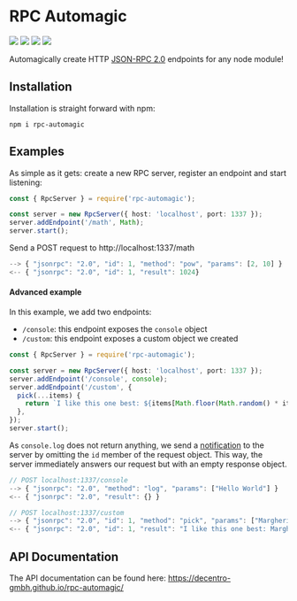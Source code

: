 # RPC Automagic

[![](https://img.shields.io/badge/TypeScript-v3-blue.svg?style=flat)](https://github.com/decentro-gmbh/rpc-automagic/blob/master/package.json
) [![](https://img.shields.io/npm/v/rpc-automagic.svg)](https://www.npmjs.com/package/rpc-automagic
) [![](https://img.shields.io/snyk/vulnerabilities/npm/rpc-automagic.svg)](https://www.npmjs.com/package/rpc-automagic
) [![](https://img.shields.io/github/license/decentro-gmbh/rpc-automagic.svg?style=flat)](https://github.com/decentro-gmbh/rpc-automagic/blob/master/LICENSE)

Automagically create HTTP [JSON-RPC 2.0](https://www.jsonrpc.org/specification) endpoints for any node module!

## Installation

Installation is straight forward with npm:
```
npm i rpc-automagic
```

## Examples

As simple as it gets: create a new RPC server, register an endpoint and start listening:
```ts
const { RpcServer } = require('rpc-automagic');

const server = new RpcServer({ host: 'localhost', port: 1337 });
server.addEndpoint('/math', Math);
server.start();
```

Send a POST request to http://localhost:1337/math

```js
--> { "jsonrpc": "2.0", "id": 1, "method": "pow", "params": [2, 10] }
<-- { "jsonrpc": "2.0", "id": 1, "result": 1024}
```

#### Advanced example

In this example, we add two endpoints:
* `/console`: this endpoint exposes the `console` object
* `/custom`: this endpoint exposes a custom object we created

```ts
const { RpcServer } = require('rpc-automagic');

const server = new RpcServer({ host: 'localhost', port: 1337 });
server.addEndpoint('/console', console);
server.addEndpoint('/custom', {
  pick(...items) {
    return `I like this one best: ${items[Math.floor(Math.random() * items.length)]}`;
  },
});
server.start();
```

As `console.log` does not return anything, we send a [notification](https://www.jsonrpc.org/specification#notification) to the server by omitting the `id` member of the request object. This way, the server immediately answers our request but with an empty response object.
```js
// POST localhost:1337/console
--> { "jsonrpc": "2.0", "method": "log", "params": ["Hello World"] }
<-- { "jsonrpc": "2.0", "result": {} }

// POST localhost:1337/custom
--> { "jsonrpc": "2.0", "id": 1, "method": "pick", "params": ["Margherita", "Frutti di Mare", "Quattro Formaggi"] }
<-- { "jsonrpc": "2.0", "id": 1, "result": "I like this one best: Margherita" }
```

## API Documentation

The API documentation can be found here: https://decentro-gmbh.github.io/rpc-automagic/
